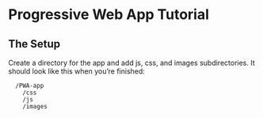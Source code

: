 # Progressive Web App Tutorial

## The Setup
Create a directory for the app and add js, css, and images subdirectories. It should look like this when you’re finished:

```
  /PWA-app
    /css
    /js
    /images
```
